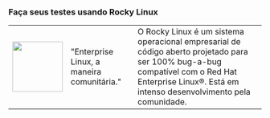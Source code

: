 ### Faça seus testes usando Rocky Linux

<table>
  <tr>
    <td width="20%">
      <img src="https://upload.wikimedia.org/wikipedia/commons/thumb/7/77/Rocky_Linux_logo.svg/1200px-Rocky_Linux_logo.svg.png" width="100"> </img>
    </td>
    <td>
      "Enterprise Linux, a maneira comunitária."
    </td>
    <td>
      O Rocky Linux é um sistema operacional empresarial de código aberto projetado para ser 100% bug-a-bug compatível com o Red Hat Enterprise Linux®. Está em intenso desenvolvimento pela comunidade.
    </td>
  </tr>
</table>
